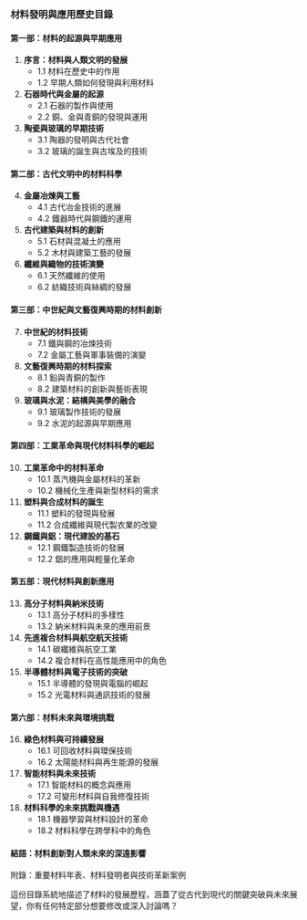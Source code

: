 ### 材料發明與應用歷史目錄

#### 第一部：材料的起源與早期應用  
1. **序言：材料與人類文明的發展**  
   - 1.1 材料在歷史中的作用  
   - 1.2 早期人類如何發現與利用材料  
2. **石器時代與金屬的起源**  
   - 2.1 石器的製作與使用  
   - 2.2 銅、金與青銅的發現與運用  
3. **陶瓷與玻璃的早期技術**  
   - 3.1 陶器的發明與古代社會  
   - 3.2 玻璃的誕生與古埃及的技術  

#### 第二部：古代文明中的材料科學  
4. **金屬冶煉與工藝**  
   - 4.1 古代冶金技術的進展  
   - 4.2 鐵器時代與鋼鐵的運用  
5. **古代建築與材料的創新**  
   - 5.1 石材與混凝土的應用  
   - 5.2 木材與建築工藝的發展  
6. **纖維與織物的技術演變**  
   - 6.1 天然纖維的使用  
   - 6.2 紡織技術與絲綢的發展  

#### 第三部：中世紀與文藝復興時期的材料創新  
7. **中世紀的材料技術**  
   - 7.1 鐵與鋼的冶煉技術  
   - 7.2 金屬工藝與軍事裝備的演變  
8. **文藝復興時期的材料探索**  
   - 8.1 鉛與青銅的製作  
   - 8.2 建築材料的創新與藝術表現  
9. **玻璃與水泥：結構與美學的融合**  
   - 9.1 玻璃製作技術的發展  
   - 9.2 水泥的起源與早期應用  

#### 第四部：工業革命與現代材料科學的崛起  
10. **工業革命中的材料革命**  
    - 10.1 蒸汽機與金屬材料的革新  
    - 10.2 機械化生產與新型材料的需求  
11. **塑料與合成材料的誕生**  
    - 11.1 塑料的發現與發展  
    - 11.2 合成纖維與現代製衣業的改變  
12. **鋼鐵與鋁：現代建設的基石**  
    - 12.1 鋼鐵製造技術的發展  
    - 12.2 鋁的應用與輕量化革命  

#### 第五部：現代材料與創新應用  
13. **高分子材料與納米技術**  
    - 13.1 高分子材料的多樣性  
    - 13.2 納米材料與未來的應用前景  
14. **先進複合材料與航空航天技術**  
    - 14.1 碳纖維與航空工業  
    - 14.2 複合材料在高性能應用中的角色  
15. **半導體材料與電子技術的突破**  
    - 15.1 半導體的發現與電腦的崛起  
    - 15.2 光電材料與通訊技術的發展  

#### 第六部：材料未來與環境挑戰  
16. **綠色材料與可持續發展**  
    - 16.1 可回收材料與環保技術  
    - 16.2 太陽能材料與再生能源的發展  
17. **智能材料與未來技術**  
    - 17.1 智能材料的概念與應用  
    - 17.2 可變形材料與自我修復技術  
18. **材料科學的未來挑戰與機遇**  
    - 18.1 機器學習與材料設計的革命  
    - 18.2 材料科學在跨學科中的角色  

#### 結語：材料創新對人類未來的深遠影響  
附錄：重要材料年表、材料發明者與技術革新案例  

這份目錄系統地描述了材料的發展歷程，涵蓋了從古代到現代的關鍵突破與未來展望，你有任何特定部分想要修改或深入討論嗎？